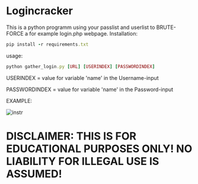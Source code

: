 
# Logincracker
This is a python programm using your passlist and userlist to BRUTE-FORCE a for example login.php webpage.
Installation:
```ruby
pip install -r requirements.txt
```
usage:
```ruby
python gather_login.py [URL] [USERINDEX] [PASSWORDINDEX]
```
USERINDEX = value for variable 'name' in the Username-input

PASSWORDINDEX = value for variable 'name' in the Password-input

EXAMPLE:

![instr](https://user-images.githubusercontent.com/73026669/111128844-aa507700-8575-11eb-9c78-7b7e0460bbc4.jpg)



# DISCLAIMER: THIS IS FOR EDUCATIONAL PURPOSES ONLY! NO LIABILITY FOR ILLEGAL USE IS ASSUMED!

